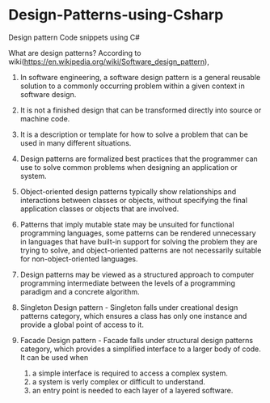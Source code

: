 # Design-Patterns-using-Csharp
Design pattern Code snippets using C#

What are design patterns?
According to wiki(https://en.wikipedia.org/wiki/Software_design_pattern), 

1. In software engineering, a software design pattern is a general reusable solution to a commonly occurring problem within a given context in software design.
2. It is not a finished design that can be transformed directly into source or machine code.
3. It is a description or template for how to solve a problem that can be used in many different situations.
4. Design patterns are formalized best practices that the programmer can use to solve common problems when designing an application or system.
5. Object-oriented design patterns typically show relationships and interactions between classes or objects, without specifying the final application classes or objects that are involved.
6. Patterns that imply mutable state may be unsuited for functional programming languages, some patterns can be rendered unnecessary in languages that have built-in support for solving the problem they are trying to solve, and object-oriented patterns are not necessarily suitable for non-object-oriented languages.
7. Design patterns may be viewed as a structured approach to computer programming intermediate between the levels of a programming paradigm and a concrete algorithm.


1. Singleton Design pattern - Singleton falls under creational design patterns category, which ensures a class has only one instance and provide a global point of access to it.

2. Facade Design pattern - Facade falls under structural design patterns category, which provides a simplified interface to a larger body of code. It can be used when 
	1. a simple interface is required to access a complex system.
	2. a system is verly complex or difficult to understand.
	3. an entry point is needed to each layer of a layered software.

